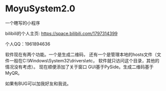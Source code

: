 # MoyuSystem2.0

一个瞎写的小程序

bilibili的个人主页:
https://space.bilibili.com/1797314399

个人QQ：1961894636 

软件现在有两个功能。一个是生成二维码，
还有一个是管理本地的hosts文件（文件一般在C:\Windows\System32\drivers\etc， 软件就只访问这个目录，其他的情况没有考虑）。
现在顺便添加了关于窗口
GUI基于PySide。生成二维码基于MyQR。

如果有BUG可以加我好友和我说。